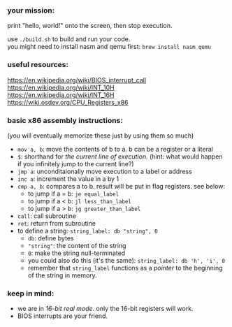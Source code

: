 
### your mission:
print "hello, world!" onto the screen, then stop execution. <br>

use `./build.sh` to build and run your code. <br>
you might need to install nasm and qemu first: `brew install nasm qemu`

### useful resources:

https://en.wikipedia.org/wiki/BIOS_interrupt_call <br>
https://en.wikipedia.org/wiki/INT_10H <br>
https://en.wikipedia.org/wiki/INT_16H <br>
https://wiki.osdev.org/CPU_Registers_x86

### basic x86 assembly instructions: 
(you will eventually memorize these just by using them so much) 

- `mov a, b`: move the contents of b to a. b can be a register or a literal
- `$`: shorthand for _the current line of execution._ (hint: what would happen if you infinitely jump to the current line?)
- `jmp a`: unconditaionally move execution to a label or address
- `inc a`: increment the value in a by 1
- `cmp a, b`: compares a to b. result will be put in flag registers. see below:
    - to jump if a = b: `je equal_label`
    - to jump if a < b: `jl less_than_label`
    - to jump if a > b: `jg greater_than_label`
- `call`: call subroutine
- `ret`: return from subroutine
- to define a string: `string_label: db "string", 0`
    - `db`: define bytes
    - `"string"`: the content of the string
    - `0`: make the string null-terminated
    - you could also do this (it's the same): `string_label: db 'h', 'i', 0`
    - remember that `string_label` functions as a _pointer_ to the beginning of the string in memory.

### keep in mind:
- we are in _16-bit real mode._ only the 16-bit registers will work.
- BIOS interrupts are your friend.
